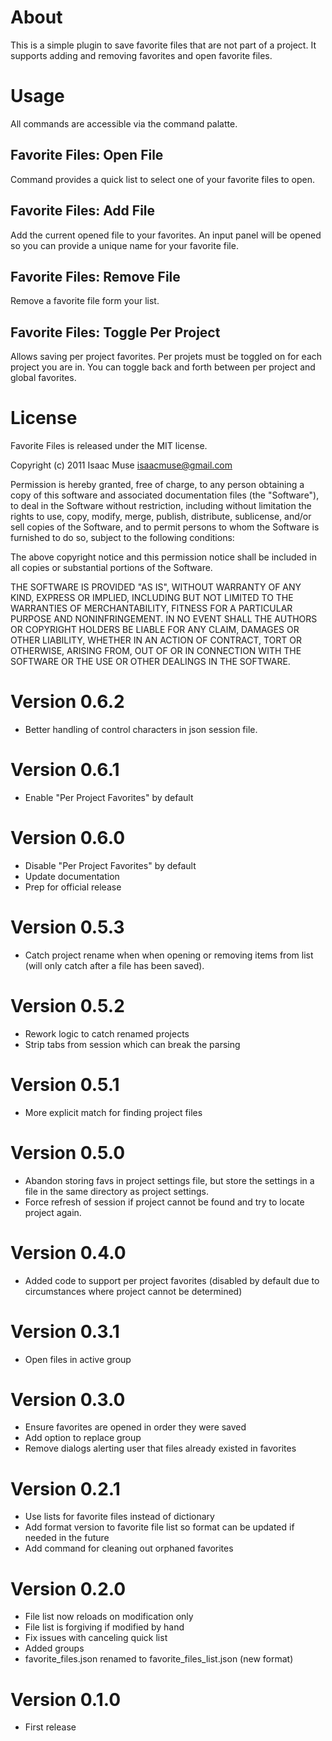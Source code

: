 # About
This is a simple plugin to save favorite files that are not part of a project.  It supports adding and removing favorites and open favorite files.

# Usage
All commands are accessible via the command palatte.

## Favorite Files: Open File
Command provides a quick list to select one of your favorite files to open.

## Favorite Files: Add File
Add the current opened file to your favorites.  An input panel will be opened so you can provide a unique name for your favorite file.

## Favorite Files: Remove File
Remove a favorite file form your list.

## Favorite Files: Toggle Per Project
Allows saving per project favorites. Per projets must be toggled on for each project you are in.  You can toggle back and forth between per project and global favorites.

# License

Favorite Files is released under the MIT license.

Copyright (c) 2011 Isaac Muse <isaacmuse@gmail.com>

Permission is hereby granted, free of charge, to any person obtaining a copy of this software and associated documentation files (the "Software"), to deal in the Software without restriction, including without limitation the rights to use, copy, modify, merge, publish, distribute, sublicense, and/or sell copies of the Software, and to permit persons to whom the Software is furnished to do so, subject to the following conditions:

The above copyright notice and this permission notice shall be included in all copies or substantial portions of the Software.

THE SOFTWARE IS PROVIDED "AS IS", WITHOUT WARRANTY OF ANY KIND, EXPRESS OR IMPLIED, INCLUDING BUT NOT LIMITED TO THE WARRANTIES OF MERCHANTABILITY, FITNESS FOR A PARTICULAR PURPOSE AND NONINFRINGEMENT. IN NO EVENT SHALL THE AUTHORS OR COPYRIGHT HOLDERS BE LIABLE FOR ANY CLAIM, DAMAGES OR OTHER LIABILITY, WHETHER IN AN ACTION OF CONTRACT, TORT OR OTHERWISE, ARISING FROM, OUT OF OR IN CONNECTION WITH THE SOFTWARE OR THE USE OR OTHER DEALINGS IN THE SOFTWARE.

# Version 0.6.2
- Better handling of control characters in json session file.

# Version 0.6.1
- Enable "Per Project Favorites" by default

# Version 0.6.0
- Disable "Per Project Favorites" by default
- Update documentation
- Prep for official release

# Version 0.5.3
- Catch project rename when when opening or removing items from list (will only catch after a file has been saved).

# Version 0.5.2
- Rework logic to catch renamed projects
- Strip tabs from session which can break the parsing

# Version 0.5.1
- More explicit match for finding project files

# Version 0.5.0
- Abandon storing favs in project settings file, but store the settings in a file in the same directory as project settings.
- Force refresh of session if project cannot be found and try to locate project again.

# Version 0.4.0
- Added code to support per project favorites (disabled by default due to circumstances where project cannot be determined)

# Version 0.3.1
- Open files in active group

# Version 0.3.0
- Ensure favorites are opened in order they were saved
- Add option to replace group
- Remove dialogs alerting user that files already existed in favorites

# Version 0.2.1
- Use lists for favorite files instead of dictionary
- Add format version to favorite file list so format can be updated if needed in the future
- Add command for cleaning out orphaned favorites

# Version 0.2.0
- File list now reloads on modification only
- File list is forgiving if modified by hand
- Fix issues with canceling quick list
- Added groups
- favorite_files.json renamed to favorite_files_list.json (new format)

# Version 0.1.0
- First release
